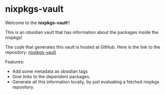 # nixpkgs-vault


Welcome to the **nixpkgs-vault**!!

This is an obsidian vault that has information about the packages inside the nixpkgs!

The code that generates this vault is hosted at GitHub. Here is the link to the repository: [nixpkgs-vault](https://github.com/osbm/nixpkgs-vault)

Features:
- Add some metadata as obsidian tags
- Give links to the dependent packages.
- Generate all this information locally, by just evaluating a fetched nixpkgs repository.